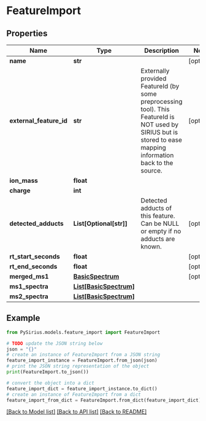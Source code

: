 # FeatureImport


## Properties

Name | Type | Description | Notes
------------ | ------------- | ------------- | -------------
**name** | **str** |  | [optional] 
**external_feature_id** | **str** | Externally provided FeatureId (by some preprocessing tool). This FeatureId is NOT used by SIRIUS but is stored to ease mapping information back to the source. | [optional] 
**ion_mass** | **float** |  | 
**charge** | **int** |  | 
**detected_adducts** | **List[Optional[str]]** | Detected adducts of this feature. Can be NULL or empty if no adducts are known. | [optional] 
**rt_start_seconds** | **float** |  | [optional] 
**rt_end_seconds** | **float** |  | [optional] 
**merged_ms1** | [**BasicSpectrum**](BasicSpectrum.md) |  | [optional] 
**ms1_spectra** | [**List[BasicSpectrum]**](BasicSpectrum.md) |  | 
**ms2_spectra** | [**List[BasicSpectrum]**](BasicSpectrum.md) |  | 

## Example

```python
from PySirius.models.feature_import import FeatureImport

# TODO update the JSON string below
json = "{}"
# create an instance of FeatureImport from a JSON string
feature_import_instance = FeatureImport.from_json(json)
# print the JSON string representation of the object
print(FeatureImport.to_json())

# convert the object into a dict
feature_import_dict = feature_import_instance.to_dict()
# create an instance of FeatureImport from a dict
feature_import_from_dict = FeatureImport.from_dict(feature_import_dict)
```
[[Back to Model list]](../README.md#documentation-for-models) [[Back to API list]](../README.md#documentation-for-api-endpoints) [[Back to README]](../README.md)


